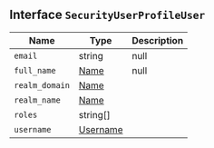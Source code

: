 ## Interface `SecurityUserProfileUser`

| Name | Type | Description |
| - | - | - |
| `email` | string | null | &nbsp; |
| `full_name` | [Name](./Name.md) | null | &nbsp; |
| `realm_domain` | [Name](./Name.md) | &nbsp; |
| `realm_name` | [Name](./Name.md) | &nbsp; |
| `roles` | string[] | &nbsp; |
| `username` | [Username](./Username.md) | &nbsp; |
